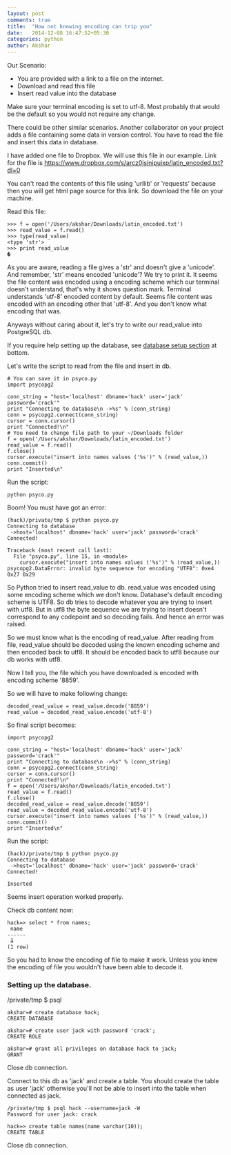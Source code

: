 ```yaml
---
layout: post
comments: true
title:  "How not knowing encoding can trip you"
date:   2014-12-08 16:47:52+05:30
categories: python
author: Akshar
---
```

Our Scenario:

* You are provided with a link to a file on the internet.
* Download and read this file
* Insert read value into the database

Make sure your terminal encoding is set to utf-8. Most probably that would be the default so you would not require any change.

There could be other similar scenarios. Another collaborator on your project adds a file containing some data in version control. You have to read the file and insert this data in database.

I have added one file to Dropbox. We will use this file in our example. Link for the file is <a href="https://www.dropbox.com/s/arcz0jsinipuixp/latin_encoded.txt?dl=0" target="_blank">https://www.dropbox.com/s/arcz0jsinipuixp/latin_encoded.txt?dl=0</a>

You can't read the contents of this file using 'urllib' or 'requests' because then you will get html page source for this link. So download the file on your machine.

Read this file:

	>>> f = open('/Users/akshar/Downloads/latin_encoded.txt')
	>>> read_value = f.read()
	>>> type(read_value)
	<type 'str'>
	>>> print read_value
	�

As you are aware, reading a file gives a 'str' and doesn't give a 'unicode'. And remember, 'str' means encoded 'unicode'? We try to print it. It seems the file content was encoded using a encoding scheme which our terminal doesn't understand, that's why it shows question mark. Terminal understands 'utf-8' encoded content by default. Seems file content was encoded with an encoding other that 'utf-8'. And you don't know what encoding that was.

Anyways without caring about it, let's try to write our read_value into PostgreSQL db.

If you require help setting up the database, see <a href="#database-setup">database setup section</a> at bottom.

Let's write the script to read from the file and insert in db.

	# You can save it in psyco.py
	import psycopg2

	conn_string = "host='localhost' dbname='hack' user='jack' password='crack'"
	print "Connecting to database\n ->%s" % (conn_string)
	conn = psycopg2.connect(conn_string)
	cursor = conn.cursor()
	print "Connected!\n"
	# You need to change file path to your ~/Downloads folder
	f = open('/Users/akshar/Downloads/latin_encoded.txt')
	read_value = f.read()
	f.close()
	cursor.execute("insert into names values ('%s')" % (read_value,))
	conn.commit()
	print "Inserted\n"

Run the script:

	python psyco.py

Boom! You must have got an error:

	(hack)/private/tmp $ python psyco.py
	Connecting to database
	 ->host='localhost' dbname='hack' user='jack' password='crack'
	Connected!

	Traceback (most recent call last):
	  File "psyco.py", line 15, in <module>
		cursor.execute("insert into names values ('%s')" % (read_value,))
	psycopg2.DataError: invalid byte sequence for encoding "UTF8": 0xe4 0x27 0x29

So Python tried to insert read_value to db. read_value was encoded using some encoding scheme which we don't know. Database's default encoding scheme is UTF8. So db tries to decode whatever you are trying to insert with utf8. But in utf8 the byte sequence we are trying to insert doesn't correspond to any codepoint and so decoding fails. And hence an error was raised.

So we must know what is the encoding of read_value. After reading from file, read_value should be decoded using the known encoding scheme and then encoded back to utf8. It should be encoded back to utf8 because our db works with utf8.

Now I tell you, the file which you have downloaded is encoded with encoding scheme '8859'.

So we will have to make following change:

	decoded_read_value = read_value.decode('8859')
	read_value = decoded_read_value.encode('utf-8')

So final script becomes:

	import psycopg2

	conn_string = "host='localhost' dbname='hack' user='jack' password='crack'"
	print "Connecting to database\n ->%s" % (conn_string)
	conn = psycopg2.connect(conn_string)
	cursor = conn.cursor()
	print "Connected!\n"
	f = open('/Users/akshar/Downloads/latin_encoded.txt')
	read_value = f.read()
	f.close()
	decoded_read_value = read_value.decode('8859')
	read_value = decoded_read_value.encode('utf-8')
	cursor.execute("insert into names values ('%s')" % (read_value,))
	conn.commit()
	print "Inserted\n"

Run the script:

	(hack)/private/tmp $ python psyco.py
	Connecting to database
	 ->host='localhost' dbname='hack' user='jack' password='crack'
	Connected!

	Inserted

Seems insert operation worked properly.

Check db content now:

	hack=> select * from names;
	 name
	------
	 ä
	(1 row)

So you had to know the encoding of file to make it work. Unless you knew the encoding of file you wouldn't have been able to decode it.


<h3><a name="database-setup">Setting up the database.</a></h3>
	/private/tmp $ psql

	akshar=# create database hack;
	CREATE DATABASE

	akshar=# create user jack with password 'crack';
	CREATE ROLE

	akshar=# grant all privileges on database hack to jack;
	GRANT

Close db connection.

Connect to this db as 'jack' and create a table. You should create the table as user 'jack' otherwise you'll not be able to insert into the table when connected as jack.

	/private/tmp $ psql hack --username=jack -W
	Password for user jack: crack

	hack=> create table names(name varchar(10));
	CREATE TABLE

Close db connection.


